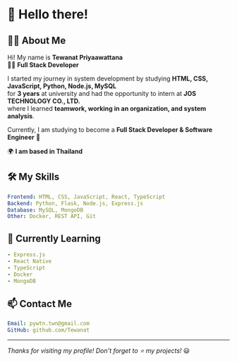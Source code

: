 # 👋 Hello there!

## 🧑‍💻 About Me
Hi! My name is **Tewanat Priyaawattana**  
👨‍💻 **Full Stack Developer**  

I started my journey in system development by studying **HTML, CSS, JavaScript, Python, Node.js, MySQL**  
for **3 years** at university and had the opportunity to intern at **JOS TECHNOLOGY CO., LTD.**  
where I learned **teamwork, working in an organization, and system analysis**.  

Currently, I am studying to become a **Full Stack Developer & Software Engineer** 🚀  

🌍 **I am based in Thailand**  

## 🛠️ My Skills
```yaml
Frontend: HTML, CSS, JavaScript, React, TypeScript
Backend: Python, Flask, Node.js, Express.js
Database: MySQL, MongoDB
Other: Docker, REST API, Git
```

## 🚀 Currently Learning
```yaml
- Express.js
- React Native
- TypeScript
- Docker
- MongoDB
```

## 📫 Contact Me
```yaml
Email: pywtn.twn@gmail.com
GitHub: github.com/Tewanat
```

---
_Thanks for visiting my profile! Don't forget to ⭐ my projects!_ 😃
